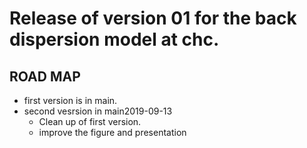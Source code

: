 # Release of version 01 for the back dispersion model at chc. 
## ROAD MAP 

- first version is in main.
- second vesrsion in main2019-09-13
  - Clean up of first version. 
  - improve the figure and presentation

